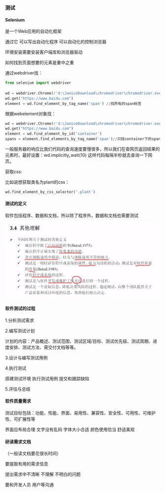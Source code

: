 ### 测试

#### Selenium

是一个Web应用的自动化框架

通过它 可以写出自动化程序  可以自动化的控制浏览器

环境安装需要安装客户端库和浏览器驱动



如何找到页面想要的元素是重中之重

通过webdriver找：

```python
from selenium import webdriver

wd = webdriver.Chrome(r'd:\JaniceDownload\chromedriver\chromedriver.exe')
wd.get("https://www.baidu.com")
element = wd.find_element_by_tag_name('span') //找所有的span标签
```

根据webelement对象找：

```python
wd = webdriver.Chrome(r'd:\JaniceDownload\chromedriver\chromedriver.exe')
wd.get("https://www.baidu.com")
element = wd.find_element_by_id('container')
spans = element.find_elements_by_tag_name('span')//只找container下的span标签
```

一般服务器的响应比我们代码的查询速度要慢很多，所以我们在查网页返回结果的元素时，最好设置：wd.implicitly_wait(10)  这样代码每隔半秒就去查询一下网页。

获取css:

比如说想获取类名为plant的css：

```python
wd.find_element_by_css_selector('.plant')
```





#### 测试的定义

软件包括程序、数据和文档，所以除了程序外，数据和文档也需要测试

![image-20200821170540211](./img/image-20200821170540211.png)

#### 软件测试的过程

1.分析测试需求

2.编写测试计划

计划的内容：产品概述、测试范围、测试区域/目标、测试优先级、测试周期、进度安排、测试方法、需交付文档等等。

3.设计与编写测试用例

4.执行测试

搭建测试环境    执行测试用例    提交和跟踪缺陷

5.评估与总结



#### 软件质量需求

测试目标包括：功能、性能、界面、易用性、兼容性、安全性、可用性、可维护性、可扩展性等

界面应布局合理 文字没有乱码 字体大小合适 颜色使用恰当  舒适美观





#### 研读需求文档

（一般读文档要花很长时间）

要提取有用的需求信息

提出需求中不清晰 不理解 不明白的问题  

要和开发人员  用户等沟通















































